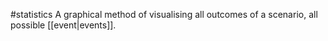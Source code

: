 #statistics
A graphical method of visualising all outcomes of a scenario, all possible [[event|events]].
